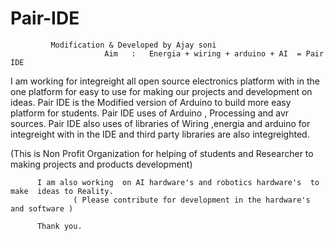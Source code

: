 # Pair-IDE   
             Modification & Developed by Ajay soni 
                         Aim   :   Energia + wiring + arduino + AI  = Pair IDE  
I am working for integreight all open source electronics platform  with in the one platform for easy to use 
for making our projects and development on ideas.
Pair IDE is the Modified version of Arduino  to build more  easy  platform for students.
Pair IDE uses of Arduino , Processing and avr sources.
Pair IDE also uses of libraries of Wiring ,energia and arduino for integreight with in the IDE
and third party libraries are also integreighted.

  (This is Non Profit Organization for helping of students and Researcher to making projects and products development)

          I am also working  on AI hardware's and robotics hardware's  to make  ideas to Reality.
                  ( Please contribute for development in the hardware's and software )
                   
          Thank you.  
